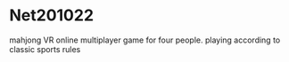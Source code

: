 # Net201022
mahjong VR online multiplayer game for four people. playing according to classic sports rules
